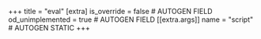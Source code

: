 +++
title = "eval"
[extra]
is_override = false # AUTOGEN FIELD
od_unimplemented = true # AUTOGEN FIELD
[[extra.args]]
name = "script" # AUTOGEN STATIC
+++
